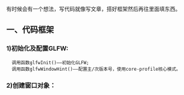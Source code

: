 有时候会有一个想法，写代码就像写文章，搭好框架然后再往里面填东西。  

## 一、代码框架
### 1)初始化及配置GLFW:  
      调用函数glfwInit()——初始化GLFW;  
      调用函数glfwWindowHint()——配置主/次版本号，使用core-profile核心模式。  
### 2)创建窗口对象：  
      
